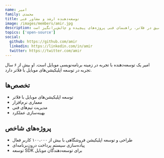 ```yaml
---
name: امیر
family: محمدی
title: توسعه‌دهنده ارشد و مشاور فنی
image: /images/members/amir.jpg
description: امیر با تخصص عمیق در فلاتر، راهنمای فنی پروژه‌های پیچیده و چالش‌برانگیز است
topics: ['open-source']
social:
  github: https://github.com/amir
  linkedin: https://linkedin.com/in/amir
  twitter: https://twitter.com/amir
---
```


امیر یک توسعه‌دهنده با تجربه در زمینه برنامه‌نویسی موبایل است. او بیش از ۶ سال تجربه در توسعه اپلیکیشن‌های موبایل با فلاتر دارد.

## تخصص‌ها

- توسعه اپلیکیشن‌های موبایل با فلاتر
- معماری نرم‌افزار
- مدیریت تیم‌های فنی
- بهینه‌سازی عملکرد

## پروژه‌های شاخص

- طراحی و توسعه اپلیکیشن فروشگاهی با بیش از ۱۰۰،۰۰۰ کاربر فعال
- پیاده‌سازی سیستم پرداخت درون‌برنامه‌ای
- توسعه SDK برای توسعه‌دهندگان موبایل
